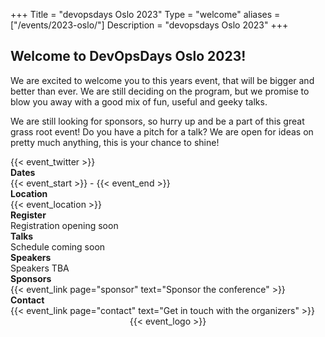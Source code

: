 +++
Title = "devopsdays Oslo 2023"
Type = "welcome"
aliases = ["/events/2023-oslo/"]
Description = "devopsdays Oslo 2023"
+++

<!-- Looked at Austin 2023 and could maybe look at Edinburough 2019 for program and speakers-->
<!-- <img alt="DevOpsDays Oslo 2023" src="/events/2023-oslo/location.jpg">-->
<div class="row">
  <div class="col-md-12">
    <div class="row">
      <div class="col-md-8">
        <h2>Welcome to DevOpsDays Oslo 2023!</h2>
        <p>We are excited to welcome you to this years event, that will be bigger and better than ever. We are still deciding on the program, but we promise to blow you away with a good mix of fun, useful and geeky talks.</p>
        <p>We are still looking for sponsors, so hurry up and be a part of this great grass root event! 
        Do you have a pitch for a talk? We are open for ideas on pretty much anything, this is your chance to shine!</p>
        <div class="row">
          <div class="col-md-2"></div>
          <div class="col-md-8">
            {{< event_twitter >}}
          </div>
        </div>
        <div class="row">
          <div class="col-md-2">
            <strong>Dates</strong>
          </div>
          <div class="col-md-8">
            {{< event_start >}} - {{< event_end >}}
          </div>
        </div>
        <div class="row">
          <div class="col-md-2">
            <strong>Location</strong>
          </div>
          <div class = "col-md-8">
            {{< event_location >}}
          </div>
        </div>
        <!-- <div class="row">
          <div class="col-md-2"><strong>Schedule</strong></div>
          <div class="col-md-8">{{< event_link page="schedule" text="View the schedule!" >}}</div>
        </div> -->
        <div class = "row">
          <div class = "col-md-2">
            <strong>Register</strong>
          </div>
          <div class = "col-md-8">
           Registration opening soon
          </div>
        </div>
        <div class = "row">
          <div class = "col-md-2">
            <strong>Talks</strong>
          </div>
          <div class = "col-md-8">
            Schedule coming soon
          </div>
        </div>
        <div class = "row">
          <div class = "col-md-2">
            <strong>Speakers</strong>
          </div>
          <div class = "col-md-8">
            Speakers TBA
          </div>
        </div>
        <div class="row">
          <div class="col-md-2">
            <strong>Sponsors</strong>
          </div>
          <div class="col-md-8">
            {{< event_link page="sponsor" text="Sponsor the conference" >}}
          </div>
        </div>
        <div class="row">
          <div class="col-md-2">
            <strong>Contact</strong>
          </div>
          <div class="col-md-8">
            {{< event_link page="contact" text="Get in touch with the organizers" >}}
          </div>
        </div>
      </div>
      <div class="col-md-4">
        <div class="row" style="text-align:center;">
          {{< event_logo >}}
        </div>
      </div>
    </div>
